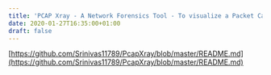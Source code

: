 ```yaml
---
title: 'PCAP Xray - A Network Forensics Tool - To visualize a Packet Capture offline as a Network Diagram '
date: 2020-01-27T16:35:00+01:00
draft: false
---
```


[https://github.com/Srinivas11789/PcapXray/blob/master/README.md](https://github.com/Srinivas11789/PcapXray/blob/master/README.md)